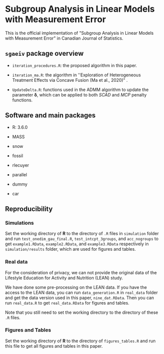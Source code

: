 # Subgroup Analysis in Linear Models with Measurement Error

This is the official implementation of "Subgroup Analysis in Linear Models with Measurement Error" in Canadian Journal of Statistics.

## `sgaeiv` package overview

- `iteration_procedures.R`: the proposed algorithm in this paper.

- `iteration_ma.R`: the algorithm in ''Exploration of Heterogeneous Treatment Effects via Concave Fusion (Ma et al., 2020)" .

- `UpdateDelta.R`: functions used in the ADMM algorithm to update the parameter $\boldsymbol{\delta}$, which can be applied to both *SCAD* and *MCP* penalty functions.

## Software and main packages

- R: 3.6.0

- MASS

- snow

- fossil

- rlecuyer

- parallel

- dummy

- car

## Reproducibility

### Simulations

Set the working directory of **R** to the directory of `.R` files in `simulation` folder and run `test_onedim_gau_final.R`, `test_intcpt_3groups`, and `acc_nogroups` to get `example1.RData`, `example2.RData`, and `example3.RData` respectively in `simulation/results` folder, which are used for figures and tables.

### Real data

For the consideration of privacy, we can not provide the original data of the Lifestyle Education for Activity and Nutrition (LEAN) study.

We have done some pre-processing on the LEAN data. If you have the access to the LEAN data, you can run `data_generation.R` in `real_data` folder and get the data version used in this paper, `nine_dat.RData`. Then you can run `real_data.R` to get `real_data.RData` for figures and tables.

Note that you still need to set the working directory to the directory of these `.R` files.

### Figures and Tables

Set the working directory of **R** to the directory of `figures_tables.R` and run this file to get all figures and tables in this paper.
